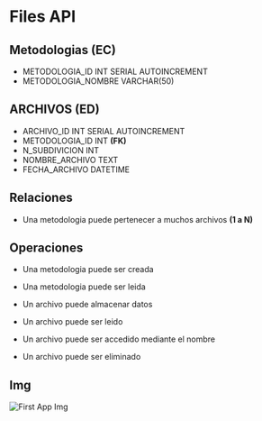 # Files API

## Metodologias **(EC)**

- METODOLOGIA_ID INT SERIAL AUTOINCREMENT
- METODOLOGIA_NOMBRE VARCHAR(50)

## ARCHIVOS **(ED)**

- ARCHIVO_ID INT SERIAL AUTOINCREMENT
- METODOLOGIA_ID INT **(FK)**
- N_SUBDIVICION INT
- NOMBRE_ARCHIVO TEXT
- FECHA_ARCHIVO DATETIME

## Relaciones

- Una metodologia puede pertenecer a muchos archivos **(1 a N)**

## Operaciones

- Una metodologia puede ser creada
- Una metodologia puede ser leida

- Un archivo puede almacenar datos
- Un archivo puede ser leido
- Un archivo puede ser accedido mediante el nombre
- Un archivo puede ser eliminado

## Img

![First App Img](../img/firstapi.drawio.png)
